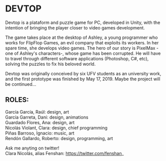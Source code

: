 # DEVTOP 

Devtop is a plataform and puzzle game for PC, developed in Unity, with the intention of bringing the player closer to video games development. 

The game takes place at the desktop of Ashley, a young programmer who works for FlipFlop Games, an evil company that exploits its workers. In her spare time, she develops video games. The hero of our story is PixelMax -one of Ashley's characters-, whose game has been corrupted. He will have to travel through different software applications (Photoshop, C#, etc), solving the puzzles to fix his beloved world.

Devtop was originally conceived by six UFV students as an university work, and the first prototype was finished by May 17, 2019. Maybe the project will be continued...

## ROLES:
García García, Raúl: design, art<br/>
García Garreta, Dani: design, animations<br/>
Guardado Flores, Ana: design, art<br/>
Nicolás Violant, Clara: design, chief programming <br/>
Piñas Barroso, Ignacio: music, art<br/>
Rendón Gallardo, Roberto: design, programming, art<br/>

Ask me anyting on twitter!<br/>
Clara Nicolás, alias Fenshan: https://twitter.com/fenshan_
